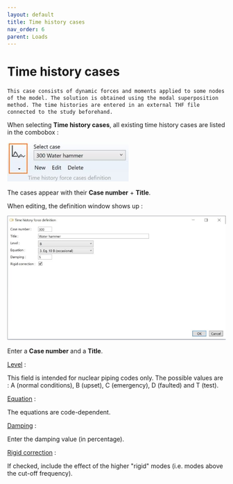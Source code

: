 ```yaml
---
layout: default
title: Time history cases
nav_order: 6
parent: Loads
---
```


# Time history cases

    This case consists of dynamic forces and moments applied to some nodes of the model. The solution is obtained using the modal superposition method. The time histories are entered in an external THF file connected to the study beforehand.

When selecting **Time history cases**, all existing time history cases are listed in the combobox :

![Image](../Images/Load33.jpg)

The cases appear with their **Case number** + **Title**.

When editing, the definition window shows up :

![Image](../Images/Load34.jpg)

Enter a **Case number** and a **Title**.

<ins>Level</ins> :

This field is intended for nuclear piping codes only. The possible values are : A (normal conditions), B (upset), C (emergency), D (faulted) and T (test). 

<ins>Equation</ins> :

The equations are code-dependent.

<ins>Damping</ins> :

Enter the damping value (in percentage).

<ins>Rigid correction</ins> :

If checked, include the effect of the higher "rigid" modes (i.e. modes above the cut-off frequency).
